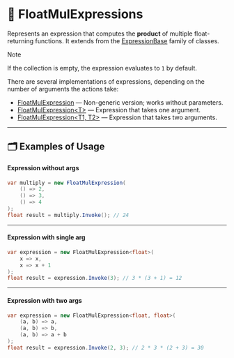 # 🧩 FloatMulExpressions

Represents an expression that computes the **product** of multiple float-returning functions. It extends from
the [ExpressionBase](ExpressionsBase.md) family of classes.

> [!NOTE]
> If the collection is empty, the expression evaluates to `1` by default.

There are several implementations of expressions, depending on the number of arguments the actions take:

- [FloatMulExpression](FloatMulExpression.md) — Non-generic version; works without parameters.
- [FloatMulExpression&lt;T&gt;](FloatMulExpression%601.md) — Expression that takes one argument.
- [FloatMulExpression&lt;T1, T2&gt;](FloatMulExpression%602.md) — Expression that takes two arguments.

---

## 🗂 Examples of Usage

#### Expression without args

```csharp
var multiply = new FloatMulExpression(
    () => 2,
    () => 3,
    () => 4
);
float result = multiply.Invoke(); // 24
```

---

#### Expression with single arg

```csharp
var expression = new FloatMulExpression<float>(
    x => x,
    x => x + 1
);
float result = expression.Invoke(3); // 3 * (3 + 1) = 12
```

---

#### Expression with two args

```csharp
var expression = new FloatMulExpression<float, float>(
    (a, b) => a,
    (a, b) => b,
    (a, b) => a + b
);
float result = expression.Invoke(2, 3); // 2 * 3 * (2 + 3) = 30
```
